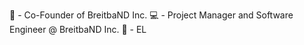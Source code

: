👔 - Co-Founder of BreitbaND Inc. 
💻 - Project Manager and Software Engineer @ BreitbaND Inc. 
🧸 - EL

<!---
lamplnet/lamplnet is a ✨ special ✨ repository because its `README.md` (this file) appears on your GitHub profile.
You can click the Preview link to take a look at your changes.
--->
